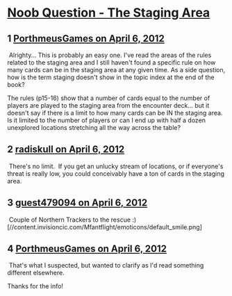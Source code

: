 # [Noob Question - The Staging Area](https://community.fantasyflightgames.com/topic/62758-noob-question-the-staging-area/)

## 1 [PorthmeusGames on April 6, 2012](https://community.fantasyflightgames.com/topic/62758-noob-question-the-staging-area/?do=findComment&comment=614214)

 Alrighty... This is probably an easy one. I've read the areas of the rules related to the staging area and I still haven't found a specific rule on how many cards can be in the staging area at any given time. As a side question, how is the term staging doesn't show in the topic index at the end of the book?

The rules (p15-16) show that a number of cards equal to the number of players are played to the staging area from the encounter deck... but it doesn't say if there is a limit to how many cards can be IN the staging area. Is it limited to the number of players or can I end up with half a dozen unexplored locations stretching all the way across the table?

## 2 [radiskull on April 6, 2012](https://community.fantasyflightgames.com/topic/62758-noob-question-the-staging-area/?do=findComment&comment=614220)

 There's no limit.  If you get an unlucky stream of locations, or if everyone's threat is really low, you could conceivably have a ton of cards in the staging area.

## 3 [guest479094 on April 6, 2012](https://community.fantasyflightgames.com/topic/62758-noob-question-the-staging-area/?do=findComment&comment=614221)

 Couple of Northern Trackers to the rescue :) [//content.invisioncic.com/Mfantflight/emoticons/default_smile.png]

## 4 [PorthmeusGames on April 6, 2012](https://community.fantasyflightgames.com/topic/62758-noob-question-the-staging-area/?do=findComment&comment=614241)

 That's what I suspected, but wanted to clarify as I'd read something different elsewhere. 

Thanks for the info!

